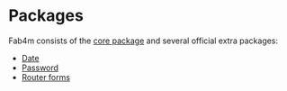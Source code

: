 
# Packages

Fab4m consists of the [core package](packages/core/README.md) and several official
extra packages:

* [Date](packages/date/README.md)
* [Password](packages/password/README.md)
* [Router forms](packages/routerforms/README.md)
